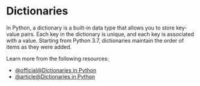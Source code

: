 # Dictionaries

In Python, a dictionary is a built-in data type that allows you to store key-value pairs. Each key in the dictionary is unique, and each key is associated with a value. Starting from Python 3.7, dictionaries maintain the order of items as they were added.

Learn more from the following resources:

- [@official@Dictionaries in Python](https://docs.python.org/3/tutorial/datastructures.html#dictionaries)
- [@article@Dictionaries in Python](https://realpython.com/python-dicts/)
